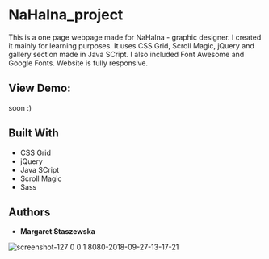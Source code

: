 # NaHalna_project
This is a one page webpage made for NaHalna - graphic designer.
I created it mainly for learning purposes.
It uses CSS Grid, Scroll Magic, jQuery and gallery section made in Java SCript.
I also included Font Awesome and Google Fonts.
Website is fully responsive.

## View Demo:
soon :)

## Built With

* CSS Grid
* jQuery
* Java SCript
* Scroll Magic
* Sass

## Authors

* **Margaret Staszewska**

![screenshot-127 0 0 1 8080-2018-09-27-13-17-21](https://user-images.githubusercontent.com/35031023/46142652-f1d4d280-c257-11e8-933e-e4ea60c2aea3.png)
